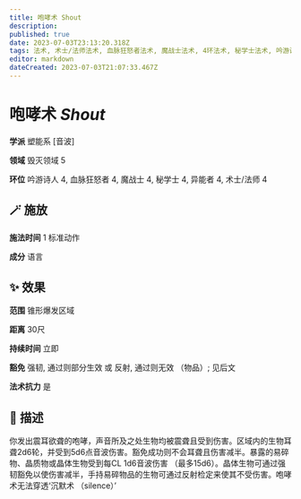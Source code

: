 ```yaml
---
title: 咆哮术 Shout
description: 
published: true
date: 2023-07-03T23:13:20.318Z
tags: 法术, 术士/法师法术, 血脉狂怒者法术, 魔战士法术, 4环法术, 秘学士法术, 吟游诗人法术, 异能者法术, 塑能系, 音波, 毁灭领域
editor: markdown
dateCreated: 2023-07-03T21:07:33.467Z
---
```


# **咆哮术** *Shout*

**学派** 塑能系 \[音波\] 

**领域** 毁灭领域 5

**环位** 吟游诗人 4, 血脉狂怒者 4, 魔战士 4, 秘学士 4, 异能者 4, 术士/法师 4

## 🪄 施放

**施法时间** 1 标准动作

**成分** 语言

## ✨ 效果  

**范围** 锥形爆发区域

**距离** 30尺  

**持续时间** 立即 

**豁免** 强韧, 通过则部分生效 或 反射, 通过则无效 （物品）; 见后文

**法术抗力** 是

## 📖 描述

你发出震耳欲聋的咆哮，声音所及之处生物均被震聋且受到伤害。区域内的生物耳聋2d6轮，并受到5d6点音波伤害。豁免成功则不会耳聋且伤害减半。暴露的易碎物、晶质物或晶体生物受到每CL 1d6音波伤害 （最多15d6）。晶体生物可通过强韧豁免以使伤害减半，手持易碎物品的生物可通过反射检定来使其不受伤害。咆哮术无法穿透‘沉默术 （silence）’
    